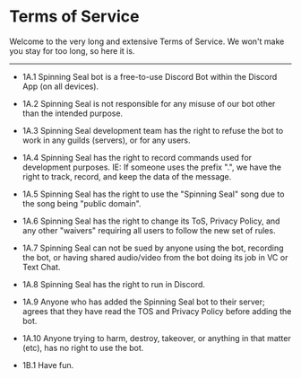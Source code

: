 # Terms of Service

Welcome to the very long and extensive Terms of Service. We won't make you stay for too long, so here it is.
__________________________________________________________________________________________________

- 1A.1
Spinning Seal bot is a free-to-use Discord Bot within the Discord App (on all devices).
- 1A.2
Spinning Seal is not responsible for any misuse of our bot other than the intended purpose.
- 1A.3
Spinning Seal development team has the right to refuse the bot to work in any guilds (servers), or for any users.
- 1A.4
Spinning Seal has the right to record commands used for development purposes. IE: If someone uses the prefix ".", we have the right to track, record, and keep the data of the message.
- 1A.5
Spinning Seal has the right to use the "Spinning Seal" song due to the song being "public domain".
- 1A.6
Spinning Seal has the right to change its ToS, Privacy Policy, and any other "waivers" requiring all users to follow the new set of rules.
- 1A.7
Spinning Seal can not be sued by anyone using the bot, recording the bot, or having shared audio/video from the bot doing its job in VC or Text Chat.
- 1A.8
Spinning Seal has the right to run in Discord.
- 1A.9
Anyone who has added the Spinning Seal bot to their server; agrees that they have read the TOS and Privacy Policy before adding the bot.
- 1A.10
Anyone trying to harm, destroy, takeover, or anything in that matter (etc), has no right to use the bot.

- 1B.1
Have fun.
